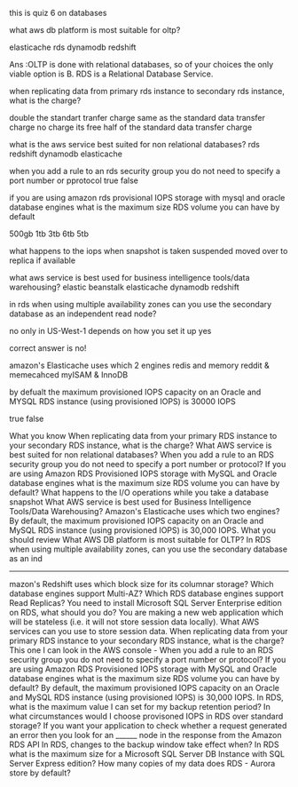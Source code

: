 this is quiz 6 on databases

what aws db platform is most suitable for oltp?

elasticache
rds
dynamodb
redshift

Ans :OLTP is done with relational databases, so of your choices the only viable option is B. RDS is a Relational Database Service.

when replicating data from primary rds instance to secondary rds instance, what is the charge?

double the standart tranfer charge 
same as the standard data transfer charge
no charge its free
half of the standard data transfer charge

what is the aws service best suited for non relational databases?
rds
redshift
dynamodb
elasticache

when you add a rule to an rds security group you do not need to specify a port number or pprotocol
true false

if you are using amazon rds provisional IOPS storage with mysql and oracle database engines what is the maximum size RDS volume you can have by default

500gb
1tb
3tb
6tb
5tb

what happens to the iops when snapshot is taken
suspended
moved over to replica if available

what aws service is best used for business intelligence tools/data warehousing?
elastic beanstalk
elasticache
dynamodb
redshift

in rds when using multiple availability zones can you use the secondary database as an independent read node?

no
only in US-West-1
depends on how you set it up
yes

correct answer is  no!

amazon's Elasticache uses which 2 engines
redis and memory
reddit & memecahced
myISAM & InnoDB

by defualt the maximum provisioned IOPS capacity on an Oracle and MYSQL RDS instance (using provisioned IOPS) is 30000 IOPS

true 
false

 What you know 
When replicating data from your primary RDS instance to your secondary RDS instance, what is the charge?
What AWS service is best suited for non relational databases?
When you add a rule to an RDS security group you do not need to specify a port number or protocol?
If you are using Amazon RDS Provisioned IOPS storage with MySQL and Oracle database engines what is the maximum size RDS volume you can have by default?
What happens to the I/O operations while you take a database snapshot
What AWS service is best used for Business Intelligence Tools/Data Warehousing?
Amazon's Elasticache uses which two engines?
By default, the maximum provisioned IOPS capacity on an Oracle and MySQL RDS instance (using provisioned IOPS) is 30,000 IOPS.
 What you should review
What AWS DB platform is most suitable for OLTP?
In RDS when using multiple availability zones, can you use the secondary database as an ind

------------------------------------------------------------------------------------------------
mazon's Redshift uses which block size for its columnar storage?
Which database engines support Multi-AZ?
Which RDS database engines support Read Replicas?
You need to install Microsoft SQL Server Enterprise edition on RDS, what should you do?
You are making a new web application which will be stateless (i.e. it will not store session data locally). What AWS services can you use to store session data.
When replicating data from your primary RDS instance to your secondary RDS instance, what is the charge?
This one I can look in the AWS console - When you add a rule to an RDS security group you do not need to specify a port number or protocol?
If you are using Amazon RDS Provisioned IOPS storage with MySQL and Oracle database engines what is the maximum size RDS volume you can have by default?
By default, the maximum provisioned IOPS capacity on an Oracle and MySQL RDS instance (using provisioned IOPS) is 30,000 IOPS.
In RDS, what is the maximum value I can set for my backup retention period?
In what circumstances would I choose provisoned IOPS in RDS over standard storage?
If you want your application to check whether a request generated an error then you look for an ______ node in the response from the Amazon RDS API
In RDS, changes to the backup window take effect when?
In RDS what is the maximum size for a Microsoft SQL Server DB Instance with SQL Server Express edition?
How many copies of my data does RDS - Aurora store by default?
